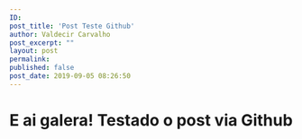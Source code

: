 ```yaml
---
ID: 
post_title: 'Post Teste Github'
author: Valdecir Carvalho
post_excerpt: ""
layout: post
permalink: 
published: false
post_date: 2019-09-05 08:26:50
---
```


# E ai galera! Testado o post via Github 

